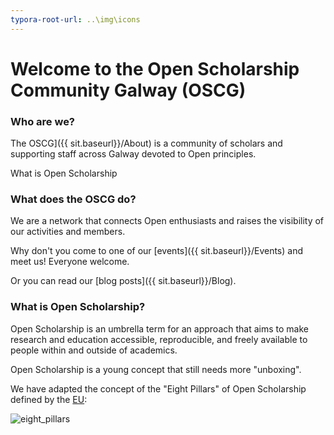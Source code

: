 ```yaml
---
typora-root-url: ..\img\icons
---
```


# Welcome to the Open Scholarship Community Galway (OSCG)

### Who are we?

The OSCG]({{ sit.baseurl}}/About) is a community of scholars and supporting staff across Galway devoted to Open principles. 

What is Open Scholarship

### What does the OSCG do?

We are a network that connects Open enthusiasts and raises the visibility of our activities and  members.

Why don't you come to one of our [events]({{ sit.baseurl}}/Events) and meet us! Everyone welcome.

Or you can read our [blog posts]({{ sit.baseurl}}/Blog).

### What is Open Scholarship?

 Open Scholarship is an umbrella term for an approach that aims to make  research and education accessible, reproducible, and freely available to people within and outside of academics.  

Open Scholarship is a young concept that still needs more "unboxing". 

We have adapted the concept of the "Eight Pillars" of Open Scholarship defined by the [EU](https://ec.europa.eu/research/openscience/index.cfm?pg=open-science-policy-platform):

![eight_pillars](/../logos/eight_pillars.jpg)

